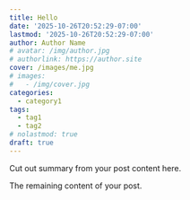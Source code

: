 ```yaml
---
title: Hello
date: '2025-10-26T20:52:29-07:00'
lastmod: '2025-10-26T20:52:29-07:00'
author: Author Name
# avatar: /img/author.jpg
# authorlink: https://author.site
cover: /images/me.jpg
# images:
#   - /img/cover.jpg
categories:
  - category1
tags:
  - tag1
  - tag2
# nolastmod: true
draft: true
---
```

 
Cut out summary from your post content here.
 
<!--more-->
 
The remaining content of your post.